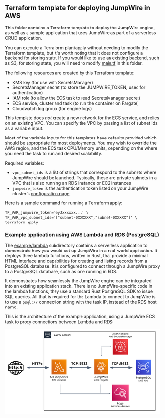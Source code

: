 ## Terraform template for deploying JumpWire in AWS

This folder contains a Terraform template to deploy the JumpWire engine, as well as a sample application that uses JumpWire as part of a serverless CRUD application.

You can execute a Terraform plan/apply without needing to modify the Terraform template, but it's worth noting that it does not configure a backend for storing state. If you would like to use an existing backend, such as S3, for storing state, you will need to modify [main.tf](main.tf) in this folder.

The following resources are created by this Terraform template:
- KMS key (for use with SecretsManager)
- SecretsManager secret (to store the JUMPWIRE_TOKEN, used for authentication)
- IAM role (to allow the ECS task to read SecretsManager secret)
- ECS service, cluster and task (to run the container on Fargate)
- Cloudwatch log group (for engine logs)

This template does _not_ create a new network for the ECS service, and relies on an existing VPC. You can specify the VPC by passing a list of subnet ids as a variable input.

Most of the variable inputs for this templates have defaults provided which should be appropriate for most deployments. You may wish to override the AWS region, and the ECS task CPU/Memory units, depending on the where you need the task to run and desired scalability.

Required variables:
- `vpc_subnet_ids` is a list of strings that correspond to the subnets where JumpWire should be launched. Typically, these are private subnets in a VPC that is also running an RDS instance or EC2 instances
- `jumpwire_token` is the authentication token listed on your JumpWire cluster's [configuration page](https://app.jumpwire.io/clusters)

Here is a sample command for running a Terraform apply:

```shell
TF_VAR_jumpwire_token='eyJxxxxxx...' \
TF_VAR_vpc_subnet_ids='["subnet-0XXXXXX","subnet-0XXXXX"]' \
terraform apply
```

### Example application using AWS Lambda and RDS (PostgreSQL)

The [example/lambda](example/lambda) subdirectory contains a serverless application to demonstrate how you would set up JumpWire in a real-world application. It deploys three lambda functions, written in Rust, that provide a minimal HTML interface and capabilities for creating and listing records from a PostgreSQL database. It is configured to connect through a JumpWire proxy to a PostgreSQL database, such as one running in RDS.

It demonstrates how seamlessly the JumpWire engine can be integrated into an existing application stack. There is no JumpWire-specific code in the lambda functions, they use a standard Rust PostgreSQL SDK to issue SQL queries. All that is required for the Lambda to connect to JumpWire is to use a `psql://` connection string with the task IP, instead of the RDS host name.

This is the architecture of the example application, using a JumpWire ECS task to proxy connections between Lambda and RDS:

![Example architecture diagram](example-architecture.png)
